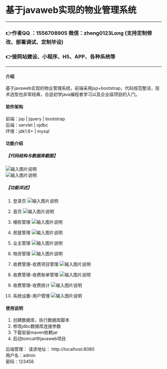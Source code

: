 # 基于javaweb实现的物业管理系统

---
### 👉作者QQ ：1556708905 微信：zheng0123Long (支持定制修改、部署调试、定制毕设)

### 👉接网站建设、小程序、H5、APP、各种系统等

---

#### 介绍
基于javaweb实现的物业管理系统，前端采用jsp+bootstrap，代码规范整洁，技术选型也非常经典，合适初学java编程者学习以及企业级项目的入门。


#### 软件架构
前端：jsp | jquery | bootstrap  
后端：servlet | ojdbc  
环境：jdk1.6+ | mysql          


#### 功能介绍
##### 【代码结构与数据库截图】
![输入图片说明](images/00.%20代码.jpg)  
![输入图片说明](images/00.%20数据库.jpg)  

##### 【功能详述】   
  01. 登录页
![输入图片说明](images/01.%20登录页.jpg) 

  02. 首页
![输入图片说明](images/02.%20首页.jpg) 

  03. 楼栋管理
![输入图片说明](images/03.%20楼栋管理.jpg) 

  04. 房屋管理
![输入图片说明](images/04.%20房屋管理.jpg) 

  05. 业主管理
![输入图片说明](images/05.%20业主管理.jpg) 

  06. 物资管理
![输入图片说明](images/06.%20物资管理.jpg) 

  07. 收费管理-收费项目管理
![输入图片说明](images/07.%20收费管理-收费项目管理.jpg) 

  08. 收费管理-收费账单管理
![输入图片说明](images/08.%20收费管理-收费账单管理.jpg) 

  09. 收费管理-收费统计
![输入图片说明](images/09.%20收费管理-收费统计.jpg) 
 
  10. 系统设置-用户管理
![输入图片说明](images/10.%20系统设置-用户管理.jpg) 



#### 使用说明
1. 创建数据库，执行数据库脚本  
2. 修改jdbc数据库连接参数  
3. 下载安装maven依赖jar  
4. 启动tomcat中javaweb项目    

后端管理： 
    请求地址： http://localhost:8080      
    用户名：admin    
    密码：123456      
  


